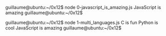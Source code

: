 guillaume@ubuntu:~/0x12$ node 0-javascript_is_amazing.js 
JavaScript is amazing
guillaume@ubuntu:~/0x12$ 

guillaume@ubuntu:~/0x12$ node 1-multi_languages.js 
C is fun
Python is cool
JavaScript is amazing
guillaume@ubuntu:~/0x12$ 
